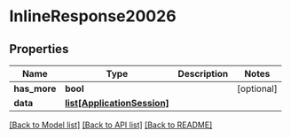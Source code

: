 # InlineResponse20026

## Properties
Name | Type | Description | Notes
------------ | ------------- | ------------- | -------------
**has_more** | **bool** |  | [optional] 
**data** | [**list[ApplicationSession]**](ApplicationSession.md) |  | 

[[Back to Model list]](../README.md#documentation-for-models) [[Back to API list]](../README.md#documentation-for-api-endpoints) [[Back to README]](../README.md)


